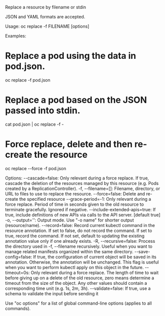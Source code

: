 Replace a resource by filename or stdin 

JSON and YAML formats are accepted.

Usage:
  oc replace -f FILENAME [options]

Examples:
  # Replace a pod using the data in pod.json.
  oc replace -f pod.json
  
  # Replace a pod based on the JSON passed into stdin.
  cat pod.json | oc replace -f -
  
  # Force replace, delete and then re-create the resource
  oc replace --force -f pod.json

Options:
      --cascade=false: Only relevant during a force replace. If true, cascade the deletion of the resources managed by this resource (e.g. Pods created by a ReplicationController).
  -f, --filename=[]: Filename, directory, or URL to files to use to replace the resource.
      --force=false: Delete and re-create the specified resource
      --grace-period=-1: Only relevant during a force replace. Period of time in seconds given to the old resource to terminate gracefully. Ignored if negative.
      --include-extended-apis=true: If true, include definitions of new APIs via calls to the API server. [default true]
  -o, --output='': Output mode. Use "-o name" for shorter output (resource/name).
      --record=false: Record current kubectl command in the resource annotation. If set to false, do not record the command. If set to true, record the command. If not set, default to updating the existing annotation value only if one already exists.
  -R, --recursive=false: Process the directory used in -f, --filename recursively. Useful when you want to manage related manifests organized within the same directory.
      --save-config=false: If true, the configuration of current object will be saved in its annotation. Otherwise, the annotation will be unchanged. This flag is useful when you want to perform kubectl apply on this object in the future.
      --timeout=0s: Only relevant during a force replace. The length of time to wait before giving up on a delete of the old resource, zero means determine a timeout from the size of the object. Any other values should contain a corresponding time unit (e.g. 1s, 2m, 3h).
      --validate=false: If true, use a schema to validate the input before sending it

Use "oc options" for a list of global command-line options (applies to all commands).
